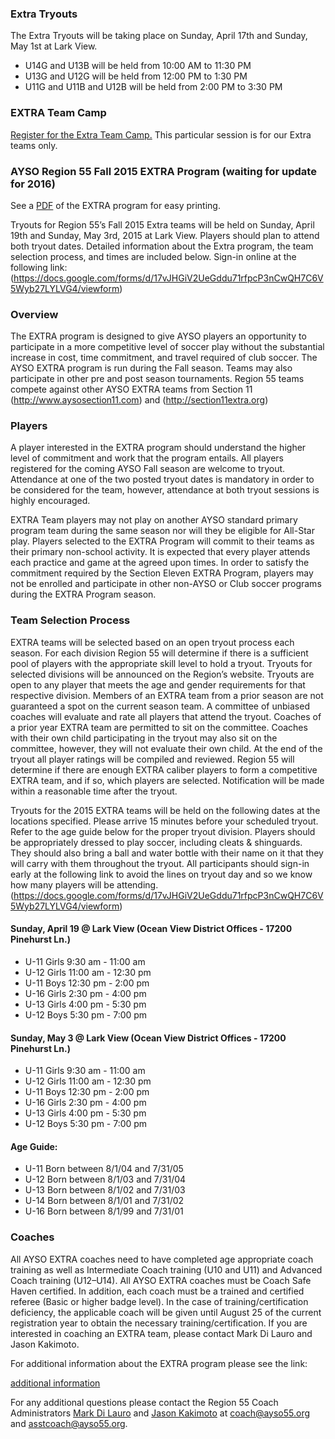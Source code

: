 ### Extra Tryouts

The Extra Tryouts will be taking place on Sunday, April 17th and Sunday, May 1st at Lark View.

* U14G and U13B will be held from 10:00 AM to 11:30 PM
* U13G and U12G will be held from 12:00 PM to 1:30 PM
* U11G and U11B and U12B will be held from 2:00 PM to 3:30 PM

### EXTRA Team Camp

[Register for the Extra Team Camp.](https://challenger.mycustomevent.com/ShoppingCart.aspx?com=detailview&imp=f&iid=75858&&returncom=productlist)  This particular session is for our Extra teams only.

### AYSO Region 55 Fall 2015 EXTRA Program (waiting for update for 2016)

See a [PDF](/extra/EXTRA-2015-revised.pdf) of the EXTRA program for easy printing.

Tryouts for Region 55’s Fall 2015 Extra teams will be held on Sunday, April 19th and Sunday, May 3rd, 2015 at Lark View. Players should plan to attend both tryout dates. Detailed information about the Extra program, the team selection process, and times are included below. Sign-in online at the following link:
(https://docs.google.com/forms/d/17vJHGiV2UeGddu71rfpcP3nCwQH7C6V5Wyb27LYLVG4/viewform)

### Overview

The EXTRA program is designed to give AYSO players an opportunity to participate in a more competitive level of soccer play without the substantial increase in cost, time commitment, and travel required of club soccer.
The AYSO EXTRA program is run during the Fall season. Teams may also participate in other pre and post season tournaments. Region 55 teams compete against other AYSO EXTRA teams from Section 11 (http://www.aysosection11.com) and (http://section11extra.org)

### Players

A player interested in the EXTRA program should understand the higher level of commitment and work that the program entails. All players registered for the coming AYSO Fall season are welcome to tryout. Attendance at one of the two posted tryout dates is mandatory in order to be considered for the team, however, attendance at both tryout sessions is highly encouraged.

EXTRA Team players may not play on another AYSO standard primary program team during the same season nor will they be eligible for All-Star play. Players selected to the EXTRA Program will commit to their teams as their primary non-school activity. It is expected that every player attends each practice and game at the agreed upon times. In order to satisfy the commitment required by the Section Eleven EXTRA Program, players may not be enrolled and participate in other non-AYSO or Club soccer programs during the EXTRA Program season.

### Team Selection Process

EXTRA teams will be selected based on an open tryout process each season. For each division Region 55 will determine if there is a sufficient pool of players with the appropriate skill level to hold a tryout. Tryouts for selected divisions will be announced on the Region’s website. Tryouts are open to any player that meets the age and gender requirements for that respective division. Members of an EXTRA team from a prior season are not guaranteed a spot on the current season team. A committee of unbiased coaches will evaluate and rate all players that attend the tryout. Coaches of a prior year EXTRA team are permitted to sit on the committee. Coaches with their own child participating in the tryout may also sit on the committee, however, they will not evaluate their own child. At the end of the tryout all player ratings will be compiled and reviewed. Region 55 will determine if there are enough EXTRA caliber players to form a competitive EXTRA team, and if so, which players are selected. Notification will be made within a reasonable time after the tryout.

Tryouts for the 2015 EXTRA teams will be held on the following dates at the locations specified. Please arrive 15 minutes before your scheduled tryout. Refer to the age guide below for the proper tryout division. Players should be appropriately dressed to play soccer, including cleats & shinguards. They should also bring a ball and water bottle with their name on it that they will carry with them throughout the tryout. All participants should sign-in early at the following link to avoid the lines on tryout day and so we know how many players will be attending.
(https://docs.google.com/forms/d/17vJHGiV2UeGddu71rfpcP3nCwQH7C6V5Wyb27LYLVG4/viewform)

#### Sunday, April 19 @ Lark View (Ocean View District Offices - 17200 Pinehurst Ln.)

* U-11 Girls	9:30 am - 11:00 am 
* U-12 Girls 11:00 am - 12:30 pm 
* U-11 Boys	12:30 pm - 2:00 pm
* U-16 Girls 2:30 pm - 4:00 pm 
* U-13 Girls 4:00 pm - 5:30 pm 
* U-12 Boys 5:30 pm - 7:00 pm

#### Sunday, May 3 @ Lark View (Ocean View District Offices - 17200 Pinehurst Ln.)

* U-11 Girls	9:30 am - 11:00 am 
* U-12 Girls 11:00 am - 12:30 pm 
* U-11 Boys	12:30 pm - 2:00 pm
* U-16 Girls 2:30 pm - 4:00 pm 
* U-13 Girls 4:00 pm - 5:30 pm 
* U-12 Boys 5:30 pm - 7:00 pm

#### Age Guide:

* U-11 Born between 8/1/04 and 7/31/05
* U-12 Born between 8/1/03 and 7/31/04
* U-13 Born between 8/1/02 and 7/31/03
* U-14 Born between 8/1/01 and 7/31/02
* U-16 Born between 8/1/99 and 7/31/01

### Coaches

All AYSO EXTRA coaches need to have completed age appropriate coach training as well as Intermediate Coach training (U10 and U11) and Advanced Coach training (U12–U14). All AYSO EXTRA coaches must be Coach Safe Haven certified. In addition, each coach must be a trained and certified referee (Basic or higher badge level). In the case of training/certification deficiency, the applicable coach will be given until August 25 of the current registration year to obtain the necessary training/certification. If you are interested in coaching an EXTRA team, please contact Mark Di Lauro and Jason Kakimoto.

For additional information about the EXTRA program please see the link:

[additional information](http://www.ayso.org/For_Families/AYSO_Soccer_Programs/EXTRA.htm#.UzIlQqhdVyU)

For any additional questions please contact the Region 55 Coach Administrators [Mark Di Lauro](mail://coach@ayso55.org) and [Jason Kakimoto](mail://asstcoach@ayso55.org) at coach@ayso55.org and asstcoach@ayso55.org.
